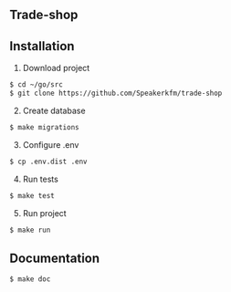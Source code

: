 ## Trade-shop

## Installation
1. Download project
```bash
$ cd ~/go/src
$ git clone https://github.com/Speakerkfm/trade-shop
```
2. Create database
```bash
$ make migrations
```

3. Configure .env
```bash
$ cp .env.dist .env
```

4. Run tests
```bash
$ make test
```

5. Run project
```bash
$ make run
```

## Documentation
```bash
$ make doc
```